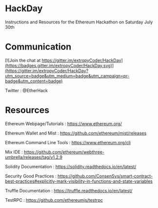 # HackDay

Instructions and Resources for the Ethereum Hackathon on Saturday July 30th



# Communication
[![Join the chat at https://gitter.im/extropyCoder/HackDay](https://badges.gitter.im/extropyCoder/HackDay.svg)](https://gitter.im/extropyCoder/HackDay?utm_source=badge&utm_medium=badge&utm_campaign=pr-badge&utm_content=badge)

Twitter  :  @EtherHack



# Resources

Ethereum Webpage/Tutorials   :  https://www.ethereum.org/

Ethereum Wallet and Mist     :  https://github.com/ethereum/mist/releases

Ethereum Command Line Tools  :  https://www.ethereum.org/cli

Mix IDE                      :  https://github.com/ethereum/webthree-umbrella/releases/tag/v1.2.9

Solidity Documentation       : https://solidity.readthedocs.io/en/latest/     

Security Good Practices      : https://github.com/ConsenSys/smart-contract-best-practices#explicitly-mark-visibility-in-functions-and-state-variables 


Truffle Documentation        : https://truffle.readthedocs.io/en/latest/

TestRPC                      : https://github.com/ethereumjs/testrpc  

